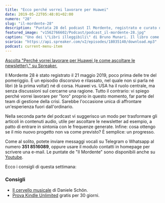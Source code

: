 ```yaml
---
title: "Ecco perché vorrei lavorare per Huawei"
date: 2019-05-22T05:48:01+02:00
numero: "28"
slug: "il-mordente-28"
description: "Puntata 28 del podcast Il Mordente, registrato e curato da Riccardo Palombo."
featured_image: "v1562766602/Podcast/podcast_il-mordente-28.jpg"
caption: "Uno dei \"Libri illeggibili\" di Bruno Munari. Il libro come oggetto, indipendentemente dalle parole stampate, può comunicare qualcosa? Certo, ma diventa un'altra cosa - secondo me."
scarica: "https://api.spreaker.com/v2/episodes/18035140/download.mp3"
podcast: current-menu-item
---
```


<a class="spreaker-player" href="https://www.spreaker.com/episode/18035140" data-resource="episode_id=18035140" data-width="100%" data-height="200" data-theme="light" data-playlist="false" data-playlist-continuous="false" data-autoplay="false" data-live-autoplay="false" data-chapters-image="true" data-episode-image-position="right" data-hide-logo="false" data-hide-likes="false" data-hide-comments="false" data-hide-sharing="false" data-hide-download="true" >Ascolta "Perché vorrei lavorare per Huawei (e come ascoltare le newsletter)." su Spreaker.</a>

Il Mordente 28 è stato registrato il 21 maggio 2019, poco prima delle tre del pomeriggio. È un episodio discorsivo e rilassato, nel quale non si parla né libri (è la prima volta!) né di corsa. Huawei vs. USA ha il ruolo centrale, ma senza discussioni sul cercarne una ragione. Tutto il contrario: vi spiego perché vorrei lavorare per "loro" proprio in questo momento, far parte del team di gestione della crisi. Sarebbe l'occasione unica di affrontare un'esperienza fuori dall'ordinario.

Nella seconda parte del podcast vi suggerisco un modo per trasformare gli articoli in contenuti audio, utile per ascoltare le newsletter ad esempio, a patto di entrare in sintonia con le frequenze generate. Infine: cosa ottengo se il mio nuovo progetto non va come previsto? È semplice: un progresso.

Come al solito, potete inviare messaggi vocali su Telegram o Whatsapp al numero **351 8516089**, oppure usare il modulo contatti in homepage per scrivere una e-mail. Le puntate de "Il Mordente" sono disponibili anche su <a class="text-info" title="Canale Youtube Riccardo Palombo" href="https://www.youtube.com/riccardopalombo">Youtube</a>.

Ecco i consigli di questa settimana:

### Consigli
<ul>
<li><a class="text-info" href="https://amzn.to/2VQIap0" target="_blank" rel="noopener" rel="nofollow" title="Vedi il libro Il cervello musicale">Il cervello musicale</a> di Daniele Schön.</li>
<li><a class="text-info" href="https://www.amazon.it/kindle-dbs/hz/signup?tag=eeepcit-21" target="_blank" rel="noopener" title="Kindle Unlimited 30 giorni">Prova Kindle Unlimited</a>  gratis per 30 giorni.</li>
</ul>
